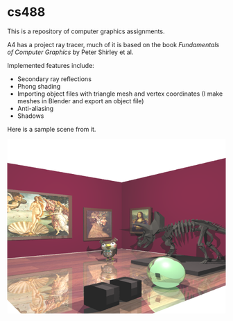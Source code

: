 # cs488

This is a repository of computer graphics assignments. 

A4 has a project ray tracer, much of it is based on the book *Fundamentals of Computer Graphics* by
Peter Shirley et al. 

Implemented features include:

- Secondary ray reflections
- Phong shading
- Importing object files with triangle mesh and vertex coordinates (I make meshes in Blender and export an object file)
- Anti-aliasing
- Shadows

Here is a sample scene from it.

![Alt text](/scene.png "museum scene")
